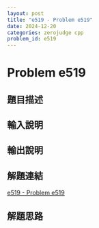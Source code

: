 ```yaml
---
layout: post
title: "e519 - Problem e519"
date: 2024-12-20
categories: zerojudge cpp
problem_id: e519
---
```


# Problem e519

## 題目描述



## 輸入說明



## 輸出說明



## 解題連結

[e519 - Problem e519](https://zerojudge.tw/ShowProblem?problemid=e519)

## 解題思路

